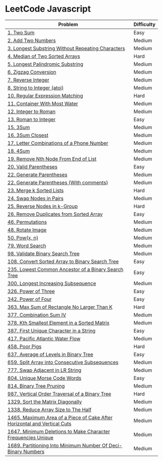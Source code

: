 # LeetCode Javascript

|Problem | Difficulty|
|---|---|
|[1. Two Sum](./Solutions/1.%20Two%20Sum.js)   | Easy   |
|[2. Add Two Numbers](./Solutions/2.%20Add%20Two%20Numbers.js)   |Medium   |
|[3. Longest Substring Without Repeating Characters](./Solutions/3.%20Longest%20Substring%20Without%20Repeating%20Characters.js)   |Medium   |
|[4. Median of Two Sorted Arrays](./Solutions/4.%20Median%20of%20Two%20Sorted%20Arrays.js)   |Hard   |
|[5. Longest Palindromic Substring](./Solutions/5.%20Longest%20Palindromic%20Substring.js)   |Medium   |
|[6. Zigzag Conversion](./Solutions/6.%20Zigzag%20Conversion.js)   |Medium   |
|[7. Reverse Integer](./Solutions/7.%20Reverse%20Integer.js)   |Medium   |
|[8. String to Integer (atoi)](./Solutions/8.%20String%20to%20Integer%20(atoi).js)   |Medium   |
|[10. Regular Expression Matching](./Solutions/10.%20Regular%20Expression%20Matching.js)   |Hard   |
|[11. Container With Most Water](./Solutions/11.%20Container%20With%20Most%20Water.js)   |Medium   |
|[12. Integer to Roman](./Solutions/12.%20Integer%20to%20Roman.js)   |Medium   |
|[13. Roman to Integer](./Solutions/13.%20Roman%20to%20Integer.js)   |Easy   |
|[15. 3Sum](./Solutions/15.%203Sum.js)   |Medium   |
|[16. 3Sum Closest](./Solutions/16.%203Sum%20Closest.js)   |Medium   |
|[17. Letter Combinations of a Phone Number](./Solutions/17.%20Letter%20Combinations%20of%20a%20Phone%20Number.js)   |Medium   |
|[18. 4Sum](./Solutions/18.%204Sum.js)   |Medium   |
|[ 19. Remove Nth Node From End of List](./Solutions/19.%20Remove%20Nth%20Node%20From%20End%20of%20List.js)   |Medium   |
|[20. Valid Parentheses](./Solutions/20.%20Valid%20Parentheses.js)   |Easy   |
|[22. Generate Parentheses](./Solutions/22.%20Generate%20Parentheses.js)   |Medium   |
|[22. Generate Parentheses (With comments)](./Solutions/22.%20Generate%20Parentheses%20(With%20comments).js)   |Medium   |
|[23. Merge k Sorted Lists](./Solutions/23.%20Merge%20k%20Sorted%20Lists.js)   | Hard   |
|[24. Swap Nodes in Pairs](./Solutions/24.%20Swap%20Nodes%20in%20Pairs.js)   | Medium   |
|[25. Reverse Nodes in k-Group](./Solutions/25.%20Reverse%20Nodes%20in%20k-Group.js)   | Hard   |
|[26. Remove Duplicates from Sorted Array](./Solutions/26.%20Remove%20Duplicates%20from%20Sorted%20Array.js) | Easy|
|[46. Permutations](./Solutions/46.%20Permutations.js)   |Medium   |
|[48. Rotate Image](./Solutions/48.%20Rotate%20Image.js)   |Medium   |
|[50. Pow(x, n)](./Solutions/50.%20Pow(x%2C%20n).js)   |Medium   |
|[79. Word Search](./Solutions/79.%20Word%20Search.js)   |Medium   |
|[98. Validate Binary Search Tree](./Solutions/98.%20Validate%20Binary%20Search%20Tree.js)   |Medium   |
|[108. Convert Sorted Array to Binary Search Tree](./Solutions/108.%20Convert%20Sorted%20Array%20to%20Binary%20Search%20Tree.js)   |Easy   |
|[235. Lowest Common Ancestor of a Binary Search Tree](./Solutions/235.%20Lowest%20Common%20Ancestor%20of%20a%20Binary%20Search%20Tree.js)   |Easy   |
|[300. Longest Increasing Subsequence](./Solutions/300.%20Longest%20Increasing%20Subsequence.js)   |Medium   |
|[326. Power of Three](./Solutions/326.%20Power%20of%20Three.js)   |Easy   |
|[342. Power of Four](./Solutions/342.%20Power%20of%20Four.js)   |Easy   |
|[363. Max Sum of Rectangle No Larger Than K](./Solutions/363.%20Max%20Sum%20of%20Rectangle%20No%20Larger%20Than%20K.js)   |Hard   |
|[377. Combination Sum IV](./Solutions/377.%20Combination%20Sum%20IV.js)   |Medium   |
|[378. Kth Smallest Element in a Sorted Matrix](./Solutions/378.%20Kth%20Smallest%20Element%20in%20a%20Sorted%20Matrix.js)   |Medium   |
|[387. First Unique Character in a String](./Solutions/387.%20First%20Unique%20Character%20in%20a%20String.js)   |Easy   |
|[417. Pacific Atlantic Water Flow](./Solutions/417.%20Pacific%20Atlantic%20Water%20Flow.js)|Medium   |
|[458. Poor Pigs](./Solutions/458.%20Poor%20Pigs.js)   |Hard   |
|[637. Average of Levels in Binary Tree](./Solutions/637.%20Average%20of%20Levels%20in%20Binary%20Tree.js)   |Easy   |
|[659. Split Array into Consecutive Subsequences](./Solutions/659.%20Split%20Array%20into%20Consecutive%20Subsequences.js)   |Medium   |
|[777. Swap Adjacent in LR String](./Solutions/777.%20Swap%20Adjacent%20in%20LR%20String.js)   |Medium   |
|[804. Unique Morse Code Words](./Solutions/804.%20Unique%20Morse%20Code%20Words.js)   |Easy   |
|[814. Binary Tree Pruning](./Solutions/814.%20Binary%20Tree%20Pruning.jss)   |Medium   |
|[987. Vertical Order Traversal of a Binary Tree](./Solutions/987.%20Vertical%20Order%20Traversal%20of%20a%20Binary%20Tree.js)   | Hard   |
|[1329. Sort the Matrix Diagonally](./Solutions/1329.%20Sort%20the%20Matrix%20Diagonally.js)   |Medium   |
|[1338. Reduce Array Size to The Half](./Solutions/1338.%20Reduce%20Array%20Size%20to%20The%20Half.js)   |Medium   |
|[1465. Maximum Area of a Piece of Cake After Horizontal and Vertical Cuts](./Solutions/1465.%20Maximum%20Area%20of%20a%20Piece%20of%20Cake%20After%20Horizontal%20and%20Vertical%20Cuts.js)   |Medium   |
|[1647. Minimum Deletions to Make Character Frequencies Unique](./Solutions/1647.%20Minimum%20Deletions%20to%20Make%20Character%20Frequencies%20Unique.js)   |Medium   |
|[1689. Partitioning Into Minimum Number Of Deci-Binary Numbers](./Solutions/1689.%20Partitioning%20Into%20Minimum%20Number%20Of%20Deci-Binary%20Numbers.js)|Medium   |
